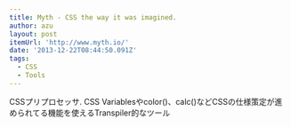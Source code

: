 ```yaml
---
title: Myth - CSS the way it was imagined.
author: azu
layout: post
itemUrl: 'http://www.myth.io/'
date: '2013-12-22T08:44:50.091Z'
tags:
  - CSS
  - Tools
---
```

CSSプリプロセッサ.
CSS Variablesやcolor()、calc()などCSSの仕様策定が進められてる機能を使えるTranspiler的なツール
